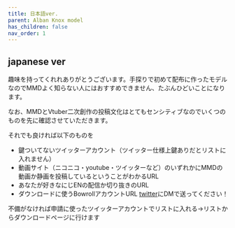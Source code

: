 ```yaml
---
title: 日本語ver.
parent: Alban Knox model
has_children: false
nav_order: 1
---
```


## japanese ver
趣味を持ってくれれありがとうございます。手探りで初めて配布に作ったモデルなのでMMDよく知らない人にはおすすめできません、たぶんひどいことになります。

なお、MMDとVtuber二次創作の投稿文化はとてもセンシティブなのでいくつのものを先に確認させていただきます。

それでも良ければ以下のものを
- 鍵ついてないツイッターアカウント（ツイッター仕様上鍵ありだとリストに入れません）
- 動画サイト（ニコニコ・youtube・ツイッターなど）のいずれかにMMDの動画か静画を投稿しているということがわかるURL
- あなたが好きなにじENの配信か切り抜きのURL
- ダウンロードに使うBowrollアカウントURL
[twitter](https://twitter.com/hokekyooo)にDMで送ってください！

不備がなければ申請に使ったツイッターアカウントでリストに入れる→リストからダウンロードページに行けます
